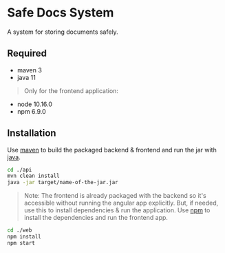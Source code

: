 # Safe Docs System

A system for storing documents safely.

## Required
- maven 3
- java 11

> Only for the frontend application:
- node 10.16.0
- npm 6.9.0

## Installation

Use [maven](https://maven.apache.org/download.cgi) to build the packaged backend & frontend and run the jar with [java](https://www.oracle.com/java/technologies/javase-jdk11-downloads.html).

```bash
cd ./api
mvn clean install
java -jar target/name-of-the-jar.jar
```

> Note: The frontend is already packaged with the backend so it's accessible without running the angular app explicitly.
> But, if needed, use this to install dependencies & run the application.
Use [npm](https://www.npmjs.com/get-npm) to install the dependencies and run the frontend app.

```bash
cd ./web
npm install
npm start
```
